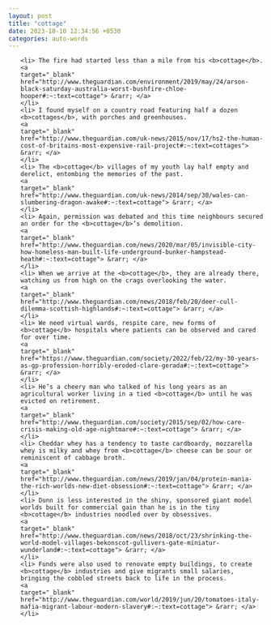 ```yaml
---
layout: post
title: "cottage"
date: 2023-10-10 12:34:56 +0530
categories: auto-words
---
```

<ol>

    <li> The fire had started less than a mile from his <b>cottage</b>.
    <a 
    target="_blank" 
    href="http://www.theguardian.com/environment/2019/may/24/arson-black-saturday-australia-worst-bushfire-chloe-hooper#:~:text=cottage"> &rarr; </a>
    </li>
    <li> I found myself on a country road featuring half a dozen <b>cottages</b>, with porches and greenhouses.
    <a 
    target="_blank" 
    href="http://www.theguardian.com/uk-news/2015/nov/17/hs2-the-human-cost-of-britains-most-expensive-rail-project#:~:text=cottages"> &rarr; </a>
    </li>
    <li> The <b>cottage</b> villages of my youth lay half empty and derelict, entombing the memories of the past.
    <a 
    target="_blank" 
    href="http://www.theguardian.com/uk-news/2014/sep/30/wales-can-slumbering-dragon-awake#:~:text=cottage"> &rarr; </a>
    </li>
    <li> Again, permission was debated and this time neighbours secured an order for the <b>cottage</b>’s demolition.
    <a 
    target="_blank" 
    href="http://www.theguardian.com/news/2020/mar/05/invisible-city-how-homeless-man-built-life-underground-bunker-hampstead-heath#:~:text=cottage"> &rarr; </a>
    </li>
    <li> When we arrive at the <b>cottage</b>, they are already there, watching us from high on the crags overlooking the water.
    <a 
    target="_blank" 
    href="http://www.theguardian.com/news/2018/feb/20/deer-cull-dilemma-scottish-highlands#:~:text=cottage"> &rarr; </a>
    </li>
    <li> We need virtual wards, respite care, new forms of <b>cottage</b> hospitals where patients can be observed and cared for over time.
    <a 
    target="_blank" 
    href="https://www.theguardian.com/society/2022/feb/22/my-30-years-as-gp-profession-horribly-eroded-clare-gerada#:~:text=cottage"> &rarr; </a>
    </li>
    <li> He’s a cheery man who talked of his long years as an agricultural worker living in a tied <b>cottage</b> until he was evicted on retirement.
    <a 
    target="_blank" 
    href="http://www.theguardian.com/society/2015/sep/02/how-care-crisis-making-old-age-nightmare#:~:text=cottage"> &rarr; </a>
    </li>
    <li> Cheddar whey has a tendency to taste cardboardy, mozzarella whey is milky and whey from <b>cottage</b> cheese can be sour or reminiscent of cabbage broth.
    <a 
    target="_blank" 
    href="http://www.theguardian.com/news/2019/jan/04/protein-mania-the-rich-worlds-new-diet-obsession#:~:text=cottage"> &rarr; </a>
    </li>
    <li> Dunn is less interested in the shiny, sponsored giant model worlds built for commercial gain than he is in the tiny <b>cottage</b> industries noodled over by obsessives.
    <a 
    target="_blank" 
    href="http://www.theguardian.com/news/2018/oct/23/shrinking-the-world-model-villages-bekonscot-gullivers-gate-miniatur-wunderland#:~:text=cottage"> &rarr; </a>
    </li>
    <li> Funds were also used to renovate empty buildings, to create <b>cottage</b> industries and give migrants small salaries, bringing the cobbled streets back to life in the process.
    <a 
    target="_blank" 
    href="http://www.theguardian.com/world/2019/jun/20/tomatoes-italy-mafia-migrant-labour-modern-slavery#:~:text=cottage"> &rarr; </a>
    </li>